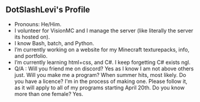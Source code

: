 ## DotSlashLevi's Profile
- Pronouns: He/Him.
- I volunteer for VisionMC and I manage the server (like literally the server its hosted on).
- I know Bash, batch, and Python.
- I’m currently working on a website for my Minecraft texturepacks, info, and portfolio.
- I’m currently learning html+css, and C#. I keep forgetting C# exists ngl.
- Q/A :
     Will you friend me on discord? Yes as I know I am not above others just.
     Will you make me a program? When summer hits, most likely.
     Do you have a licence? I'm in the process of making one. Please follow it, as it will apply to all of my programs starting April 20th.
     Do you know more than one female? Yes.
